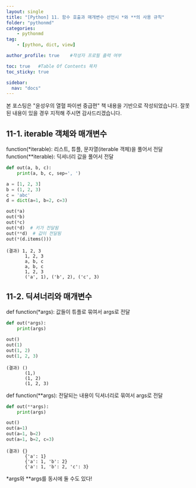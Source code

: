 ```yaml
---
layout: single
title: "[Python] 11. 함수 호출과 매개변수 선언시 *와 **의 사용 규칙"
folder: "pythonmd"
categories:
    - pythonmd
tag:
    - [python, dict, view]

author_profile: true    #작성자 프로필 출력 여부

toc: true   #Table Of Contents 목차 
toc_sticky: true

sidebar:
  nav: "docs"
---
```


본 포스팅은 "윤성우의 열혈 파이썬 중급편" 책 내용을 기반으로 작성되었습니다.
잘못된 내용이 있을 경우 지적해 주시면 감사드리겠습니다.

## 11-1. iterable 객체와 매개변수

function(*iterable): 리스트, 튜플, 문자열(iterable 객체)을 풀어서 전달<br/>
function(**iterable): 딕셔너리 값을 풀어서 전달

```python
def out(a, b, c):
    print(a, b, c, sep=', ')

a = [1, 2, 3]
b = (1, 2, 3)
c = 'abc'
d = dict(a=1, b=2, c=3)

out(*a)
out(*b)
out(*c)
out(*d)  # 키가 전달됨
out(**d)  # 값이 전달됨
out(*(d.items()))
```
    (결과) 1, 2, 3
           1, 2, 3
           a, b, c
           a, b, c
           1, 2, 3
           ('a', 1), ('b', 2), ('c', 3)

## 11-2. 딕셔너리와 매개변수

def function(*args): 값들이 튜플로 묶여서 args로 전달

```python
def out(*args):
    print(args)

out()
out(1)
out(1, 2)
out(1, 2, 3)
```
    (결과) ()
           (1,)
           (1, 2)
           (1, 2, 3)

def function(**args): 전달되는 내용이 딕셔너리로 묶여서 args로 전달

```python
def out(**args):
    print(args)

out()
out(a=1)
out(a=1, b=2)
out(a=1, b=2, c=3)
```
    (결과) {}
           {'a': 1}
           {'a': 1, 'b': 2}
           {'a': 1, 'b': 2, 'c': 3}

*args와 **args를 동시에 둘 수도 있다!